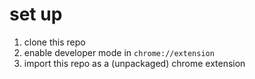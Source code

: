 # set up

1. clone this repo
2. enable developer mode in `chrome://extension`
3. import this repo as a (unpackaged) chrome extension

